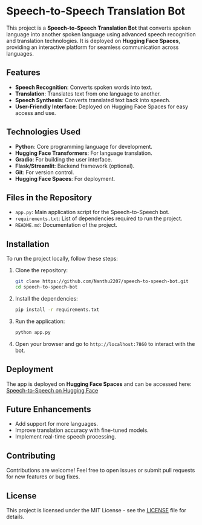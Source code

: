 # Speech-to-Speech Translation Bot

This project is a **Speech-to-Speech Translation Bot** that converts spoken language into another spoken language using advanced speech recognition and translation technologies. It is deployed on **Hugging Face Spaces**, providing an interactive platform for seamless communication across languages.

## Features
- **Speech Recognition**: Converts spoken words into text.
- **Translation**: Translates text from one language to another.
- **Speech Synthesis**: Converts translated text back into speech.
- **User-Friendly Interface**: Deployed on Hugging Face Spaces for easy access and use.

## Technologies Used
- **Python**: Core programming language for development.
- **Hugging Face Transformers**: For language translation.
- **Gradio**: For building the user interface.
- **Flask/Streamlit**: Backend framework (optional).
- **Git**: For version control.
- **Hugging Face Spaces**: For deployment.

## Files in the Repository
- `app.py`: Main application script for the Speech-to-Speech bot.
- `requirements.txt`: List of dependencies required to run the project.
- `README.md`: Documentation of the project.

## Installation
To run the project locally, follow these steps:

1. Clone the repository:
   ```bash
   git clone https://github.com/Nanthu2207/speech-to-speech-bot.git
   cd speech-to-speech-bot
   ```

2. Install the dependencies:
   ```bash
   pip install -r requirements.txt
   ```

3. Run the application:
   ```bash
   python app.py
   ```

4. Open your browser and go to `http://localhost:7860` to interact with the bot.

## Deployment
The app is deployed on **Hugging Face Spaces** and can be accessed here:
[Speech-to-Speech on Hugging Face](https://huggingface.co/spaces/Nanthu22/Speech-to-speech)

## Future Enhancements
- Add support for more languages.
- Improve translation accuracy with fine-tuned models.
- Implement real-time speech processing.

## Contributing
Contributions are welcome! Feel free to open issues or submit pull requests for new features or bug fixes.

## License
This project is licensed under the MIT License - see the [LICENSE](LICENSE) file for details.

